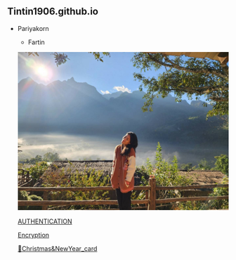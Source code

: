 ## Tintin1906.github.io

- Pariyakorn
  - Fartin

  ![alt text](Img/IMG_8647.jpeg)
  
  [AUTHENTICATION](authentication)
  
  [Encryption](encryption)
  
  [💌Christmas&NewYear_card](Christmas&NewYear_card.md)
